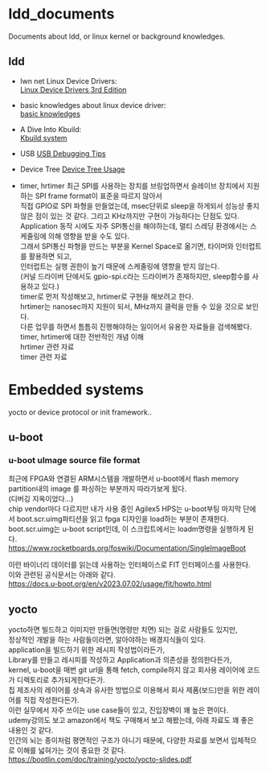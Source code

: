 # ldd_documents
Documents about ldd, or linux kernel or background knowledges.


## ldd
 - lwn net Linux Device Drivers:  
[Linux Device Drivers 3rd Edition](https://lwn.net/Kernel/LDD3/)

 - basic knowledges about linux device driver:    
[basic knowledges](https://tldp.org/LDP/lkmpg/2.6/html/lkmpg.html#AEN121)

 - A Dive Into Kbuild:  
[Kbuild system](https://events19.linuxfoundation.org/wp-content/uploads/2017/11/A-Dive-into-Kbuild-Cao-Jin-Fujitsu.pdf)

 - USB
 [USB Debugging Tips](https://elinux.org/images/1/17/USB_Debugging_and_Profiling_Techniques.pdf)

 - Device Tree
[Device Tree Usage](https://elinux.org/Device_Tree_Usage)

 - timer, hrtimer
최근 SPI를 사용하는 장치를 브링업하면서 슬레이브 장치에서 지원하는 SPI frame format이 표준을 따르지 않아서  
직접 GPIO로 SPI 파형을 만들었는데, msec단위로 sleep을 하게되서 성능상 좋지 않은 점이 있는 것 같다. 그리고 KHz까지만 구현이 가능하다는 단점도 있다.  
Application 동작 시에도 자주 SPI통신을 해야하는데, 멀티 스레딩 환경에서는 스케줄링에 의해 영향을 받을 수도 있다.  
그래서 SPI통신 파형을 만드는 부분을 Kernel Space로 옮기면, 타이머와 인터럽트를 활용하면 되고,  
인터럽트는 실행 권한이 높기 때문에 스케줄링에 영향을 받지 않는다.  
(커널 드라이버 단에서도 gpio-spi.c라는 드라이버가 존재하지만, sleep함수를 사용하고 있다.)  
timer로 먼저 작성해보고, hrtimer로 구현을 해보려고 한다.  
hrtimer는 nanosec까지 지원이 되서, MHz까지 클럭을 만들 수 있을 것으로 보인다.  
다른 업무를 하면서 틈틈히 진행해야하는 일이어서 유용한 자료들을 검색해봤다.  
timer, hrtimer에 대한 전반적인 개념 이해  
[](https://yohda.tistory.com/entry/%EB%A6%AC%EB%88%85%EC%8A%A4-%EC%BB%A4%EB%84%90-Timer-high-resolution-timer)
[](https://m.blog.naver.com/PostView.naver?isHttpsRedirect=true&blogId=moony6463&logNo=10187067717)
[](https://velog.io/@quine/%ED%83%80%EC%9D%B4%EB%A8%B8-%EB%93%9C%EB%9D%BC%EC%9D%B4%EB%B2%84timer-hrtimer)
hrtimer 관련 자료  
[](https://stackoverflow.com/questions/54777424/using-hrtimers-in-the-linux-kernel)
timer 관련 자료  
[](https://embetronicx.com/tutorials/linux/device-drivers/using-high-resolution-timer-in-linux-device-driver/)
  

# Embedded systems
yocto or device protocol or init framework..

## u-boot
### u-boot uImage source file format  
최근에 FPGA와 연결된 ARM시스템을 개발하면서 u-boot에서 flash memory partition내의 image 를 파싱하는 부분까지 따라가보게 됬다.  
(디버깅 지옥이었다...)  
chip vendor마다 다르지만 내가 사용 중인 Agilex5 HPS는 u-boot부팅 마지막 단에서 boot.scr.uimg파티션을 읽고 fpga 디자인을 load하는 부분이 존재한다.  
boot.scr.uimg는 u-boot script인데, 이 스크립트에서는 loadm명령을 실행하게 된다.  
https://www.rocketboards.org/foswiki/Documentation/SingleImageBoot

이런 바이너리 데이터를 읽는데 사용하는 인터페이스로 FIT 인터페이스를 사용한다.  
이와 관련된 공식문서는 아래와 같다.  
https://docs.u-boot.org/en/v2023.07.02/usage/fit/howto.html


## yocto
yocto하면 빌드하고 이미지만 만들면(명령만 치면) 되는 걸로 사람들도 있지만,  
정상적인 개발을 하는 사람들이라면, 알아야하는 배경지식들이 있다.  
application을 빌드하기 위한 레시피 작성법이라든가,  
Library를 만들고 레시피를 작성하고 Application과 의존성을 정의한다든가,  
kernel, u-boot을 매번 git url을 통해 fetch, compile하지 않고 회사용 레이어에 코드가 디렉토리로 추가되게한다든가.  
칩 제조사의 레이어를 상속과 유사한 방법으로 이용해서 회사 제품(보드)만을 위한 레이어를 직접 작성한다든가.  
이런 실무에서 자주 쓰이는 use case들이 있고, 진입장벽이 꽤 높은 편이다.  
udemy강의도 보고 amazon에서 책도 구매해서 보고 해봤는데, 아래 자료도 꽤 좋은 내용인 것 같다.  
인간의 뇌는 종이처럼 평면적인 구조가 아니기 때문에, 다양한 자료를 보면서 입체적으로 이해를 넓혀가는 것이 중요한 것 같다.  
https://bootlin.com/doc/training/yocto/yocto-slides.pdf


